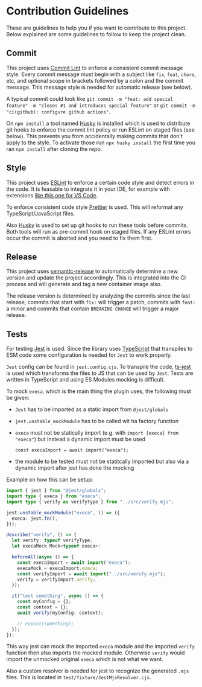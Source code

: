 # Contribution Guidelines

These are guidelines to help you if you want to contribute to this project. Below explained are some guidelines to follow to keep the project clean.

## Commit

This project uses [Commit Lint](https://commitlint.js.org/#/) to enforce a consistent commit message style. Every commit message must begin with a subject like `fix`, `feat`, `chore`, etc, and optional scope in brackets followed by a colon and the commit message. This message style is needed for automatic release (see below).

A typical commit could look like `git commit -m "feat: add special feature" -m "closes #1 and introduces special feature"` or `git commit -m "ci(github): configure github actions"`.

On `npm install` a tool named [Husky](https://github.com/typicode/husky) is installed which is used to distribute git hooks to enforce the commit lint policy or run ESLint on staged files (see below). This prevents you from accidentally making commits that don't apply to the style. To activate those run `npx husky install` the first time you ran `npm install` after cloning the repo.

## Style

This project uses [ESLint](https://eslint.org/) to enforce a certain code style and detect errors in the code. It is feasable to integrate it in your IDE, for example with extensions [like this one for VS Code](https://marketplace.visualstudio.com/items?itemName=dbaeumer.vscode-eslint).

To enforce consistent code style [Prettier](https://prettier.io/) is used. This will reformat any TypeScript/JavaScript files.

Also [Husky](https://github.com/typicode/husky) is used to set up git hooks to run these tools before commits. Both tools will run as pre-commit hook on staged files. If any ESLint errors occur the commit is aborted and you need to fix them first.

## Release

This project uses [semantic-release](https://github.com/semantic-release/semantic-release) to automatically determine a new version and update the project accordingly. This is integrated into the CI process and will generate and tag a new container image also.

The release version is determined by analyzing the commits since the last release, commits that start with `fix:` will trigger a patch, commits with `feat:` a minor and commits that contain `BREAKING CHANGE` will trigger a major release.

## Tests

For testing [Jest](https://jestjs.io) is used. Since the library uses [TypeScript](https://www.typescriptlang.org/) that transpiles to ESM code some configuration is needed for `Jest` to work properly.

`Jest` config can be found in `jest.config.cjs`. To transpile the code, [ts-jest](https://kulshekhar.github.io/ts-jest/docs/) is used which transforms the files to JS that can be used by `Jest`. Tests are written in TypeScript and using ES Modules mocking is difficult.

To mock `execa`, which is the main thing the plugin uses, the following must be given:

- `Jest` has to be imported as a static import from `@jest/globals`
- `jest.unstable_mockModule` has to be called wit ha factory function
- `execa` must not be statically import (e.g. with `import {execa} from "execa"`) but instead a dynamic import must be used

  `const execaImport = await import("execa");`

- the module to be tested must not be statitcally imported but also via a dynamic import after jest has done the mocking

Example on how this can be setup:

```ts
import { jest } from "@jest/globals";
import type { execa } from "execa";
import type { verify as verifyType } from "../src/verify.mjs";

jest.unstable_mockModule("execa", () => ({
  execa: jest.fn(),
}));

describe("verify", () => {
  let verify: typeof verifyType;
  let execaMock Mock<typeof execa>:

  beforeAll(async () => {
    const execaImport = await import("execa");
    execaMock = execaImport.execa;
    const verifyImport = await import("../src/verify.mjs");
    verify = verifyImport.verify;
  });

  it("test something", async () => {
    const myConfig = {};
    const context = {};
    await verify(myConfig, context);

    // expect(something);
  });
});
```

This way jest can mock the imported `execa` module and the imported `verify` function then also imports the mocked module. Otherwise `verify` would import the unmocked original `execa` which is not what we want.

Also a custom resolver is needed for jest to recognize the generated `.mjs` files. This is located in `test/fixture/JestMjsResolver.cjs`.

